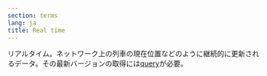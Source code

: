 ```yaml
---
section: terms
lang: ja
title: Real time
---
```


リアルタイム。ネットワーク上の列車の現在位置などのように継続的に更新されるデータ。その最新バージョンの取得には[query](/glossary/ja/terms/query/)が必要。
